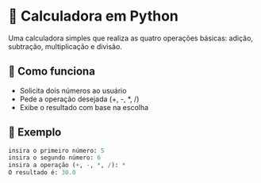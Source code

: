 # 🔢 Calculadora em Python

Uma calculadora simples que realiza as quatro operações básicas: adição, subtração, multiplicação e divisão.

## 🚀 Como funciona

- Solicita dois números ao usuário
- Pede a operação desejada (+, -, *, /)
- Exibe o resultado com base na escolha

## 📎 Exemplo

```python
insira o primeiro número: 5  
insira o segundo número: 6  
insira a operação (+, -, *, /): *  
O resultado é: 30.0
